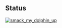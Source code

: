 ## Status

[![smack_my_dolphin_up](https://catalog.flipperzero.one/application/smack_my_dolphin_up/widget)](https://catalog.flipperzero.one/application/smack_my_dolphin_up/page)